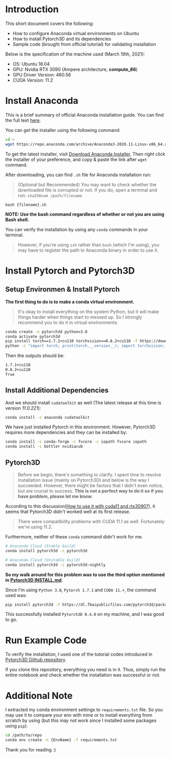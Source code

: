# Introduction

This short document covers the following:

- How to configure Anaconda virtual environments on Ubuntu
- How to install Pytorch3D and its dependencies
- Sample code (brought from official tutorial) for validating installation

Below is the specification of the machine used (March 19th, 2021):
- OS: Ubuntu 18.04
- GPU: Nvidia RTX 3090 (Ampere architecture, **compute_86**)
- GPU Driver Version: 460.56       
- CUDA Version: 11.2 

# Install Anaconda

This is a brief summary of official Anaconda installation guide. You can find the full text [here](https://docs.anaconda.com/anaconda/install/linux/).

You can get the installer using the following command:

```bash
cd ~    
wget https://repo.anaconda.com/archive/Anaconda3-2020.11-Linux-x86_64.sh
```

To get the latest installer, visit [Download Anaconda Installer](https://www.anaconda.com/products/individual#Downloads). Then right click the installer of your preference, and copy & paste the link after `wget` command.

After downloading, you can find `.sh` file for Anaconda installation run:

> (Optional but Recommended) You may want to check whether the downloaded file is corrupted or not. If you do, open a terminal and run:
`sha256num /path/filename` 

`bash {filename}.sh`

**NOTE: Use the bash command regardless of whether or not you are using Bash shell.**

You can verify the installation by using any `conda` commands in your terminal. 

> However, if you're using `zsh` rather than `bash` (which I'm using), you may have to register the path to Anaconda binary in order to use it.

# Install Pytorch and Pytorch3D

## Setup Environmen & Install Pytorch

**The first thing to do is to make a conda virtual environment.** 

> It's okay to install everything on the system Python, but it will make things harder when things start to messed up. So I strongly recommend you to do it in virtual environments.
 
```bash
conda create -n pytorch3d python=3.8
conda activate pytorch3d
pip install torch==1.7.1+cu110 torchvision==0.8.2+cu110 -f https://download.pytorch.org/whl/torch_stable.html
python -c "import torch; print(torch.__version__); import torchvision; print(torchvision.__version__); print(torch.cuda.is_available())"
```

 Then the outputs should be:

```bash
1.7.1+cu110
0.8.2+cu110
True
 ```

## Install Additional Dependencies

 And we should install `cudatoolkit` as well (The latest release at this time is version *11.0.221*):

 ```bash
 conda install -c anaconda cudatoolkit 
 ```

 We have just installed Pytorch in this environment. However, Pytorch3D requires more dependencies and they can be installed by:

 ```bash
 conda install -c conda-forge -c fvcore -c iopath fvcore iopath
conda install -c bottler nvidiacub
 ```

 ## Pytorch3D

 > Before we begin, there's something to clarify. I spent time to resolve installation issue (mainly on Pytorch3D) and below is the way I succeeded. However, there might be factors that I didn't even notice, but are crucial to success. **This is not a perfect way to do it so if you have problem, please let me know.**

 According to this discussion([How to use it with cuda11 and rtx3090?](https://github.com/facebookresearch/pytorch3d/issues/421)), it seems that Pytorch3D didn't worked well at its first release.  
 > There were compatibility problems with CUDA 11.1 as well. Fortunately we're using 11.2.     

Furthermore, neither of these `conda` command didn't work for me.

```bash
# Anaconda Cloud (Stable build)
conda install pytorch3d -c pytorch3d

# Anaconda Cloud (Unstable build)
conda install pytorch3d -c pytorch3d-nightly
```

**So my walk around for this problem was to use the third option mentioned in [Pytorch3D INSTALL.md](https://github.com/facebookresearch/pytorch3d/blob/master/INSTALL.md).** 

Since I'm using `Python 3.8`, `Pytorch 1.7.1` and `CUDA 11.+`, the command used was:

```bash
pip install pytorch3d -f https://dl.fbaipublicfiles.com/pytorch3d/packaging/wheels/py38_cu110_pyt171/download.html

```

This successfully installed `Pytorch3D 0.4.0` on my machine, and I was good to go.

# Run Example Code

To verify the installation, I used one of the tutorial codes introduced in [Pytorch3D Github repository](https://github.com/facebookresearch/pytorch3d).

If you clone this repository, everything you need is in it. Thus, simply run the entire notebook and check whether the installation was successful or not. 

# Additional Note

I extracted my conda environment settings to `requirements.txt` file. So you may use it to compare your env with mine or to install everything from scratch by using (but this may not work since I installed some packages using `pip`):

```bash
cd /path/to/repo
conda env create -n {EnvName} -f requirements.txt
```

Thank you for reading :)
 
